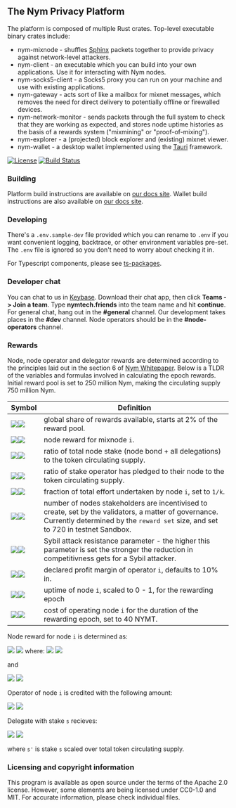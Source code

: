 <!--
Copyright 2020 - Nym Technologies SA <contact@nymtech.net>
SPDX-License-Identifier: Apache-2.0
-->

## The Nym Privacy Platform

The platform is composed of multiple Rust crates. Top-level executable binary crates include:

* nym-mixnode - shuffles [Sphinx](https://github.com/nymtech/sphinx) packets together to provide privacy against network-level attackers.
* nym-client - an executable which you can build into your own applications. Use it for interacting with Nym nodes.
* nym-socks5-client - a Socks5 proxy you can run on your machine and use with existing applications.
* nym-gateway - acts sort of like a mailbox for mixnet messages, which removes the need for direct delivery to potentially offline or firewalled devices.
* nym-network-monitor - sends packets through the full system to check that they are working as expected, and stores node uptime histories as the basis of a rewards system ("mixmining" or "proof-of-mixing").
* nym-explorer - a (projected) block explorer and (existing) mixnet viewer.
* nym-wallet - a desktop wallet implemented using the [Tauri](https://tauri.studio/en/docs/about/intro) framework. 

[![License](https://img.shields.io/badge/License-Apache%202.0-blue.svg?style=for-the-badge)](https://opensource.org/licenses/Apache-2.0)
[![Build Status](https://img.shields.io/github/actions/workflow/status/nymtech/nym/build.yml?branch=develop&style=for-the-badge&logo=github-actions)](https://github.com/nymtech/nym/actions?query=branch%3Adevelop)


### Building

Platform build instructions are available on [our docs site](https://nymtech.net/docs/binaries/building-nym.html).
Wallet build instructions are also available on [our docs site](https://nymtech.net/docs/stable/nym-apps/wallet#for-developers).

### Developing

There's a `.env.sample-dev` file provided which you can rename to `.env` if you want convenient logging, backtrace, or other environment variables pre-set. The `.env` file is ignored so you don't need to worry about checking it in.

For Typescript components, please see [ts-packages](./ts-packages).

### Developer chat

You can chat to us in [Keybase](https://keybase.io). Download their chat app, then click **Teams -> Join a team**. Type **nymtech.friends** into the team name and hit **continue**. For general chat, hang out in the **#general** channel. Our development takes places in the **#dev** channel. Node operators should be in the **#node-operators** channel.

### Rewards

Node, node operator and delegator rewards are determined according to the principles laid out in the section 6 of [Nym Whitepaper](https://nymtech.net/nym-whitepaper.pdf). Below is a TLDR of the variables and formulas involved in calculating the epoch rewards. Initial reward pool is set to 250 million Nym, making the circulating supply 750 million Nym.

|Symbol|Definition|
|---|---|
|<img src="https://render.githubusercontent.com/render/math?math=R#gh-light-mode-only"><img src="https://render.githubusercontent.com/render/math?math=\color{white}R#gh-dark-mode-only">|global share of rewards available, starts at 2% of the reward pool.
|<img src="https://render.githubusercontent.com/render/math?math=R_{i}#gh-light-mode-only"><img src="https://render.githubusercontent.com/render/math?math=\color{white}R_{i}#gh-dark-mode-only">|node reward for mixnode `i`.
|<img src="https://render.githubusercontent.com/render/math?math=\sigma_{i}#gh-light-mode-only"><img src="https://render.githubusercontent.com/render/math?math=\color{white}\sigma_{i}#gh-dark-mode-only">|ratio of total node stake (node bond + all delegations) to the token circulating supply.
|<img src="https://render.githubusercontent.com/render/math?math=\lambda_{i}#gh-light-mode-only"><img src="https://render.githubusercontent.com/render/math?math=\color{white}\lambda_{i}#gh-dark-mode-only">|ratio of stake operator has pledged to their node to the token circulating supply.
|<img src="https://render.githubusercontent.com/render/math?math=\omega_{i}#gh-light-mode-only"><img src="https://render.githubusercontent.com/render/math?math=\color{white}\omega_{i}#gh-dark-mode-only">|fraction of total effort undertaken by node `i`, set to `1/k`.
|<img src="https://render.githubusercontent.com/render/math?math=k#gh-light-mode-only"><img src="https://render.githubusercontent.com/render/math?math=\color{white}k#gh-dark-mode-only">|number of nodes stakeholders are incentivised to create, set by the validators, a matter of governance. Currently determined by the `reward set` size, and set to 720 in testnet Sandbox.
|<img src="https://render.githubusercontent.com/render/math?math=\alpha#gh-light-mode-only"><img src="https://render.githubusercontent.com/render/math?math=\color{white}\alpha#gh-dark-mode-only">|Sybil attack resistance parameter - the higher this parameter is set the stronger the reduction in competitivness gets for a Sybil attacker.
|<img src="https://render.githubusercontent.com/render/math?math=PM_{i}#gh-light-mode-only"><img src="https://render.githubusercontent.com/render/math?math=\color{white}PM_{i}#gh-dark-mode-only">|declared profit margin of operator `i`, defaults to 10% in.
|<img src="https://render.githubusercontent.com/render/math?math=PF_{i}#gh-light-mode-only"><img src="https://render.githubusercontent.com/render/math?math=\color{white}PF_{i}#gh-dark-mode-only">|uptime of node `i`, scaled to 0 - 1, for the rewarding epoch
|<img src="https://render.githubusercontent.com/render/math?math=PP_{i}#gh-light-mode-only"><img src="https://render.githubusercontent.com/render/math?math=\color{white}PP_{i}#gh-dark-mode-only">|cost of operating node `i` for the duration of the rewarding epoch, set to 40 NYMT.

Node reward for node `i` is determined as:

<img src="https://render.githubusercontent.com/render/math?math=R_{i}=PF_{i} \cdot R \cdot (\sigma^'_{i} \cdot \omega_{i} \cdot k %2b \alpha \cdot \lambda^'_{i} \cdot \sigma^'_{i} \cdot k)/(1 %2b \alpha)#gh-light-mode-only">
<img src="https://render.githubusercontent.com/render/math?math=\color{white}R_{i}=PF_{i} \cdot R \cdot (\sigma^'_{i} \cdot \omega_{i} \cdot k %2b \alpha \cdot \lambda^'_{i} \cdot \sigma^'_{i} \cdot k)/(1 %2b \alpha)#gh-dark-mode-only">
where:

<img src="https://render.githubusercontent.com/render/math?math=\sigma^'_{i} = min\{\sigma_{i}, 1/k\}#gh-light-mode-only">
<img src="https://render.githubusercontent.com/render/math?math=\color{white}\sigma^'_{i} = min\{\sigma_{i}, 1/k\}#gh-dark-mode-only">

and

<img src="https://render.githubusercontent.com/render/math?math=\lambda^'_{i} = min\{\lambda_{i}, 1/k\}#gh-light-mode-only">
<img src="https://render.githubusercontent.com/render/math?math=\color{white}\lambda^'_{i} = min\{\lambda_{i}, 1/k\}#gh-dark-mode-only">

Operator of node `i` is credited with the following amount:

<img src="https://render.githubusercontent.com/render/math?math=min\{PP_{i},R_{i})\} %2b max\{0, (PM_{i} %2b (1 - PM_{i}) \cdot \lambda_{i}/\delta_{i}) \cdot (R_{i} - PP_{i})\}#gh-light-mode-only">
<img src="https://render.githubusercontent.com/render/math?math=\color{white}min\{PP_{i},R_{i})\} %2b max\{0, (PM_{i} %2b (1 - PM_{i}) \cdot \lambda_{i}/\delta_{i}) \cdot (R_{i} - PP_{i})\}#gh-dark-mode-only">

Delegate with stake `s` recieves:

<img src="https://render.githubusercontent.com/render/math?math=max\{0, (1-PM_{i}) \cdot (s^'/\sigma_{i}) \cdot (R_{i} - PP_{i})\}#gh-light-mode-only">
<img src="https://render.githubusercontent.com/render/math?math=\color{white}max\{0, (1-PM_{i}) \cdot (s^'/\sigma_{i}) \cdot (R_{i} - PP_{i})\}#gh-dark-mode-only">

where `s'` is stake `s` scaled over total token circulating supply.

### Licensing and copyright information

This program is available as open source under the terms of the Apache 2.0 license. However, some elements are being licensed under CC0-1.0 and MIT. For accurate information, please check individual files.

